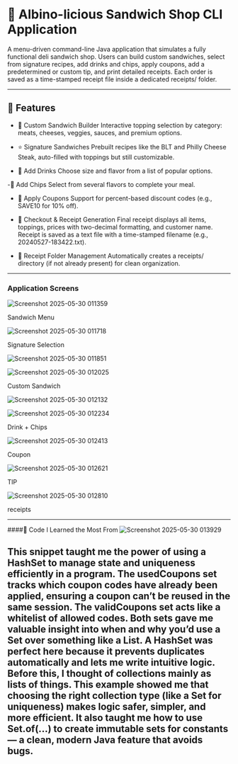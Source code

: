 # 🥪 Albino-licious Sandwich Shop CLI Application


A menu-driven command-line Java application that simulates a fully functional deli sandwich shop. Users can build custom sandwiches, select from signature recipes, add drinks and chips, apply coupons, add a predetermined or custom tip, and print detailed receipts. Each order is saved as a time-stamped receipt file inside a dedicated receipts/ folder.

---

## 🍴 Features

- 🥪 Custom Sandwich Builder
Interactive topping selection by category: meats, cheeses, veggies, sauces, and premium options.

- ⭐ Signature Sandwiches
Prebuilt recipes like the BLT and Philly Cheese Steak, auto-filled with toppings but still customizable.

- 🥤 Add Drinks
Choose size and flavor from a list of popular options.

-🍟 Add Chips
Select from several flavors to complete your meal.

- 🧾 Apply Coupons
Support for percent-based discount codes (e.g., SAVE10 for 10% off).

- 💸 Checkout & Receipt Generation
Final receipt displays all items, toppings, prices with two-decimal formatting, and customer name.
Receipt is saved as a text file with a time-stamped filename (e.g., 20240527-183422.txt).

- 📂 Receipt Folder Management
Automatically creates a receipts/ directory (if not already present) for clean organization. 
---
### Application Screens

![Screenshot 2025-05-30 011359](https://github.com/user-attachments/assets/f12085cf-581b-4904-a88c-efba084b91d7)

Sandwich Menu

![Screenshot 2025-05-30 011718](https://github.com/user-attachments/assets/9973db96-5044-40ab-ae31-5e91bcb20a4b)

Signature Selection

![Screenshot 2025-05-30 011851](https://github.com/user-attachments/assets/64a4c322-d2cc-4741-b2e8-addc13a0114b)

![Screenshot 2025-05-30 012025](https://github.com/user-attachments/assets/bfa77746-8680-4bca-8f40-e9daef69cdb0)

Custom Sandwich

![Screenshot 2025-05-30 012132](https://github.com/user-attachments/assets/d06807bd-498d-4441-9fa1-99783dd2f1c0)

![Screenshot 2025-05-30 012234](https://github.com/user-attachments/assets/312f2e4e-7621-45b0-bd6f-16816d877d60)


Drink + Chips

![Screenshot 2025-05-30 012413](https://github.com/user-attachments/assets/5a899699-2072-4952-b085-1eac12758caf)

Coupon

![Screenshot 2025-05-30 012621](https://github.com/user-attachments/assets/ef9f33a4-b707-4266-807d-290a965911af)

TIP 

![Screenshot 2025-05-30 012810](https://github.com/user-attachments/assets/da19f79c-e630-4cdc-a034-0dd986109ec8)


receipts

---
####🧠 Code I Learned the Most From
![Screenshot 2025-05-30 013929](https://github.com/user-attachments/assets/94fd891e-a128-4396-a8db-8785a79b322a)

This snippet taught me the power of using a HashSet to manage state and uniqueness efficiently in a program. The usedCoupons set tracks which coupon codes have already been applied, ensuring a coupon can’t be reused in the same session. The validCoupons set acts like a whitelist of allowed codes. Both sets gave me valuable insight into when and why you’d use a Set over something like a List.
A HashSet was perfect here because it prevents duplicates automatically and lets me write intuitive logic. Before this, I thought of collections mainly as lists of things. This example showed me that choosing the right collection type (like a Set for uniqueness) makes logic safer, simpler, and more efficient. It also taught me how to use Set.of(...) to create immutable sets for constants — a clean, modern Java feature that avoids bugs.
---
